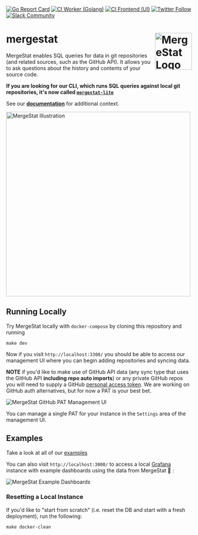 [![Go Report Card](https://goreportcard.com/badge/github.com/mergestat/mergestat)](https://goreportcard.com/report/github.com/mergestat/mergestat)
[![CI Worker (Golang)](https://github.com/mergestat/mergestat/actions/workflows/ci-worker.yaml/badge.svg)](https://github.com/mergestat/mergestat/actions/workflows/ci-worker.yaml)
[![CI Frontend (UI)](https://github.com/mergestat/mergestat/actions/workflows/ci-frontend.yaml/badge.svg)](https://github.com/mergestat/mergestat/actions/workflows/ci-frontend.yaml)
[![Twitter Follow](https://img.shields.io/twitter/follow/mergestat)](https://twitter.com/mergestat)
[![Slack Community](https://badgen.net/badge/icon/slack?icon=slack&label)](https://join.slack.com/t/mergestatcommunity/shared_invite/zt-xvvtvcz9-w3JJVIdhLgEWrVrKKNXOYg)

# mergestat <a href="https://docs.mergestat.com/"><img align="right" src="https://github.com/mergestat/mergestat/raw/main/docs/logo.png" alt="MergeStat Logo" height="100"></a>

MergeStat enables SQL queries for data in git repositories (and related sources, such as the GitHub API). It allows you to ask questions about the history and contents of your source code.

**If you are looking for our CLI, which runs SQL queries against local git repositories, it's now called [`mergestat-lite`](https://github.com/mergestat/mergestat-lite)**

See our [**documentation**](https://docs.mergestat.com/) for additional context.

<img alt="MergeStat Illustration" src="docs/illustration-logs.png" width="500" />

## Running Locally

Try MergeStat locally with `docker-compose` by cloning this repository and running

```
make dev
```

Now if you visit `http://localhost:3300/` you should be able to access our management UI where you can begin adding repositories and syncing data.

**NOTE** if you'd like to make use of GitHub API data (any sync type that uses the GitHub API **including repo auto imports**) or any private GitHub repos you will need to supply a GitHub [personal access token](https://docs.github.com/en/authentication/keeping-your-account-and-data-secure/creating-a-personal-access-token).
We are working on GitHub auth alternatives, but for now a PAT is your best bet.

<img alt="MergeStat GitHub PAT Management UI" src="docs/github-pat-local.png" />

You can manage a single PAT for your instance in the `Settings` area of the management UI.

## Examples

Take a look at all of our [examples](./examples/README.md)

You can also visit `http://localhost:3000/` to access a local [Grafana](https://grafana.com/) instance with example dashboards using the data from MergeStat 🎉 :

<img alt="MergeStat Example Dashboards" src="examples/templates/grafana/screenshots/mergestat-examples.png" />

### Resetting a Local Instance

If you'd like to "start from scratch" (i.e. reset the DB and start with a fresh deployment), run the following:

```
make docker-clean
```
